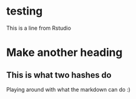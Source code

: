 # testing
This is a line from Rstudio
# Make another heading
## This is what two hashes do
Playing around with what the markdown can do :)